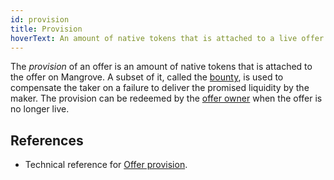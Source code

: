 ```yaml
---
id: provision
title: Provision
hoverText: An amount of native tokens that is attached to a live offer on Mangrove and that is used to compensate a fail-to-deliver.
---
```


The _provision_ of an offer is an amount of native tokens that is attached to the offer on Mangrove. A subset of it, called the [bounty](./bounty.md), is used to compensate the taker on a failure to deliver the promised liquidity by the maker. The provision can be redeemed by the [offer owner](/docs/developers/terms/offer-owner.md) when the offer is no longer live.

## References

* Technical reference for [Offer provision](../contracts/technical-references/taking-and-making-offers/reactive-offer/offer-provision.md).
